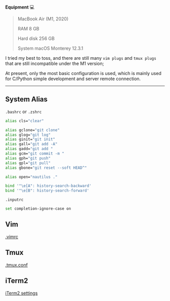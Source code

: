 **Equipment** 💻

> MacBook Air (M1, 2020)
>
> RAM 8 GB
>
> Hard disk 256 GB
>
> System macOS Monterey 12.3.1

I tried my best to toss, and there are still many `vim plugs` and `tmux plugs` that are still incompatible under the M1 version;

At present, only the most basic configuration is used, which is mainly used for C/Python simple development and server remote connection.

---

## System Alias

`.bashrc` or `.zshrc`

```bash
alias cls="clear"

alias gclone="git clone"
alias glog="git log"
alias ginit="git init"
alias gall="git add -A"
alias gadd="git add "
alias gcm="git commit -m "
alias gph="git push"
alias gpl="git pull"
alias gbone="git reset --soft HEAD^"

alias open="nautilus ."

bind '"\e[A": history-search-backward'
bind '"\e[B": history-search-forward'
```

`.inputrc`

```bash
set completion-ignore-case on
```

## Vim

[.vimrc](./.vimrc)

## Tmux

[.tmux.conf](./.tmux.conf)

## iTerm2

[iTerm2 settings](./iTerm2-code-now.json)
